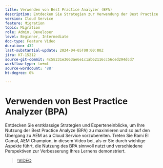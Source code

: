 ```yaml
---
title: Verwenden von Best Practice Analyzer (BPA)
description: Entdecken Sie Strategien zur Verwendung der Best Practice Analyze (BPA), um für den Übergang zu AEM as a Cloud Service zu sorgen.
version: Cloud Service
feature: Migration
topic: Migration
role: Admin, Developer
level: Beginner, Intermediate
doc-type: Feature Video
duration: 432
last-substantial-update: 2024-04-05T00:00:00Z
jira: KT-15212
source-git-commit: 4c58231e3663ae6e1c1ab62116cc56ced294dcd7
workflow-type: tm+mt
source-wordcount: '88'
ht-degree: 0%

---
```



# Verwenden von Best Practice Analyzer (BPA)

Entdecken Sie erstklassige Strategien und Experteneinblicke, um Ihre Nutzung der Best Practice Analyze (BPA) zu maximieren und so auf den Übergang zu AEM as a Cloud Service vorzubereiten. Treten Sie Rami El Gamal, AEM Champion, in diesem Video bei, als er Sie durch wichtige Aspekte führt, die Nutzung des BPA sinnvoll nutzt und verschiedene Perspektiven zur Verbesserung Ihres Lernens demonstriert.

>[!VIDEO](https://video.tv.adobe.com/v/3428022/?learn=on)
